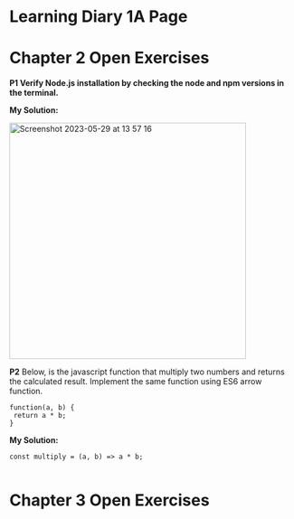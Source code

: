 # Learning Diary 1A Page #

# Chapter 2 Open Exercises #

**P1 Verify Node.js installation by checking the node and npm versions in the terminal.**

**My Solution:**

<img width="418" alt="Screenshot 2023-05-29 at 13 57 16" src="https://github.com/pe1l1nl1/CyberSecurityCollection/assets/19546253/9a6d379f-9005-4e6d-9aee-ea3dcf8f7b15">

**P2**
Below, is the javascript function that multiply two numbers and returns the calculated result. Implement the same function using ES6 arrow function.
```
function(a, b) {
 return a * b;
}
```

**My Solution:**
```
const multiply = (a, b) => a * b;


```
# Chapter 3 Open Exercises #
